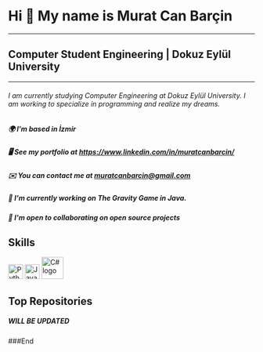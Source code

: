 # Hi 👋 My name is Murat Can Barçin
---------------
## Computer Student Engineering | Dokuz Eylül University
---------------

###### I am currently studying Computer Engineering at Dokuz Eylül University. I am working to specialize in programming and realize my dreams.

##### 🌍  I'm based in İzmir
##### 🖥️  See my portfolio at https://www.linkedin.com/in/muratcanbarcin/
##### ✉️  You can contact me at muratcanbarcin@gmail.com
#####  🚀  I'm currently working on The Gravity Game in Java.
##### 🤝  I'm open to collaborating on open source projects

##  Skills

<img src="https://raw.githubusercontent.com/danielcranney/readme-generator/main/public/icons/skills/python-colored.svg" alt="Python logo" width="30"/> <img src="https://raw.githubusercontent.com/danielcranney/readme-generator/main/public/icons/skills/java-colored.svg" alt="Java logo" width="30"/>   <img src="https://upload.wikimedia.org/wikipedia/commons/4/4f/Csharp_Logo.png?20180210215736" alt="C# logo" width="45"/>

## Top Repositories

##### WILL BE UPDATED


###End
